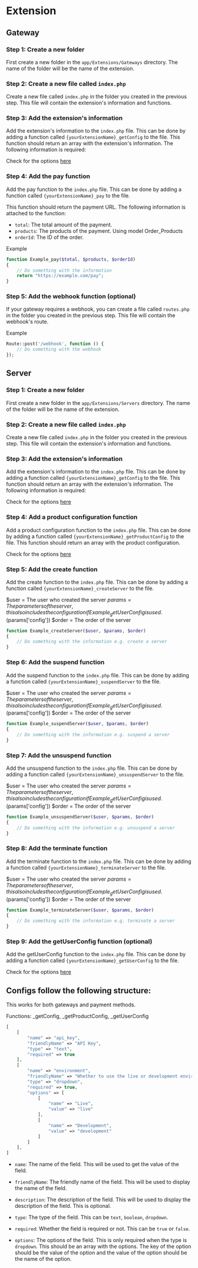 # Extension


## Gateway  

### Step 1: Create a new folder
First create a new folder in the `app/Extensions/Gateways` directory. The name of the folder will be the name of the extension.

### Step 2: Create a new file called `index.php`
Create a new file called `index.php` in the folder you created in the previous step. This file will contain the extension's information and functions.

### Step 3: Add the extension's information
Add the extension's information to the `index.php` file. This can be done by adding a function called `{yourExtensionName}_getConfig` to the file. This function should return an array with the extension's information. The following information is required:

Check for the options [here](#configs-follow-the-following-structure)


### Step 4: Add the pay function
Add the pay function to the `index.php` file. This can be done by adding a function called `{yourExtensionName}_pay` to the file. 

This function should return the payment URL. The following information is attached to the function:

- `total`: The total amount of the payment.
- `products`: The products of the payment. Using model Order_Products
- `orderId`: The ID of the order.

Example
```php
function Example_pay($total, $products, $orderId)
{
    // Do something with the information
    return "https://example.com/pay";
}
```

### Step 5: Add the webhook function (optional)
If your gateway requires a webhook, you can create a file called `routes.php` in the folder you created in the previous step. This file will contain the webhook's route.

Example
```php
Route::post('/webhook', function () {
    // Do something with the webhook
});
```


## Server 

### Step 1: Create a new folder
First create a new folder in the `app/Extensions/Servers` directory. The name of the folder will be the name of the extension.

### Step 2: Create a new file called `index.php`
Create a new file called `index.php` in the folder you created in the previous step. This file will contain the extension's information and functions.

### Step 3: Add the extension's information
Add the extension's information to the `index.php` file. This can be done by adding a function called `{yourExtensionName}_getConfig` to the file. This function should return an array with the extension's information. The following information is required:

Check for the options [here](#configs-follow-the-following-structure)

### Step 4: Add a product configuration function
Add a product configuration function to the `index.php` file. This can be done by adding a function called `{yourExtensionName}_getProductConfig` to the file. This function should return an array with the product configuration.

Check for the options [here](#configs-follow-the-following-structure)

### Step 5: Add the create function
Add the create function to the `index.php` file. This can be done by adding a function called `{yourExtensionName}_createServer` to the file.

$user = The user who created the server
$params = The parameters of the server, this also includes the configuration if Example_getUserConfig is used. ($params['config'])
$order = The order of the server

```php
function Example_createServer($user, $params, $order)
{
    // Do something with the information e.g. create a server
}
```

### Step 6: Add the suspend function
Add the suspend function to the `index.php` file. This can be done by adding a function called `{yourExtensionName}_suspendServer` to the file.

$user = The user who created the server
$params = The parameters of the server, this also includes the configuration if Example_getUserConfig is used. ($params['config'])
$order = The order of the server

```php
function Example_suspendServer($user, $params, $order)
{
    // Do something with the information e.g. suspend a server
}
```

### Step 7: Add the unsuspend function
Add the unsuspend function to the `index.php` file. This can be done by adding a function called `{yourExtensionName}_unsuspendServer` to the file.

$user = The user who created the server
$params = The parameters of the server, this also includes the configuration if Example_getUserConfig is used. ($params['config'])
$order = The order of the server

```php
function Example_unsuspendServer($user, $params, $order)
{
    // Do something with the information e.g. unsuspend a server
}
```

### Step 8: Add the terminate function
Add the terminate function to the `index.php` file. This can be done by adding a function called `{yourExtensionName}_terminateServer` to the file.

$user = The user who created the server
$params = The parameters of the server, this also includes the configuration if Example_getUserConfig is used. ($params['config'])
$order = The order of the server

```php
function Example_terminateServer($user, $params, $order)
{
    // Do something with the information e.g. terminate a server
}
```

### Step 9: Add the getUserConfig function (optional)

Add the getUserConfig function to the `index.php` file. This can be done by adding a function called `{yourExtensionName}_getUserConfig` to the file.

Check for the options [here](#configs-follow-the-following-structure)


## Configs follow the following structure:

This works for both gateways and payment methods. 

Functions: _getConfig, _getProductConfig, _getUserConfig

```php
[
    [
        "name" => "api_key",
        "friendlyName" => "API Key",
        "type" => "text",
        "required" => true
    ],
    [
        "name" => "environment",
        "friendlyName" => "Whether to use the live or development environment",
        "type" => "dropdown",
        "required" => true,
        "options" => [
            [
                "name" => "Live",
                "value" => "live"
            ],
            [
                "name" => "Development",
                "value" => "development"
            ]
        ]
    ],
]
```

- `name`: The name of the field. This will be used to get the value of the field.
- `friendlyName`: The friendly name of the field. This will be used to display the name of the field.
- `description`: The description of the field. This will be used to display the description of the field. This is optional.
- `type`: The type of the field. This can be `text`, `boolean`, `dropdown`.
- `required`: Whether the field is required or not. This can be `true` or `false`.

- `options`: The options of the field. This is only required when the type is `dropdown`. This should be an array with the options. The key of the option should be the value of the option and the value of the option should be the name of the option.
